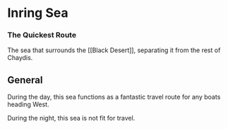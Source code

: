 # Inring Sea
### The Quickest Route

The sea that surrounds the [[Black Desert]], separating it from the rest of Chaydis.

## General

During the day, this sea functions as a fantastic travel route for any boats heading West.

During the night, this sea is not fit for travel.